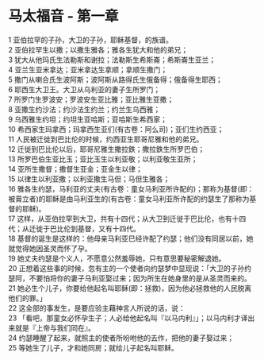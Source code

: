 # 马太福音 - 第一章
  
 1 亚伯拉罕的子孙，大卫的子孙，耶稣基督，的族谱。  
 2 亚伯拉罕生以撒；以撒生雅各；雅各生犹大和他的弟兄；  
 3 犹大从他玛氏生法勒斯和谢拉；法勒斯生希斯崙；希斯崙生亚兰；  
 4 亚兰生亚米拿达；亚米拿达生拿顺；拿顺生撒门；  
 5 撒门从喇合氏生波阿斯；波阿斯从路得氏生俄备得；俄备得生耶西；  
 6 耶西生大卫王。大卫从乌利亚的妻子生所罗门；  
 7 所罗门生罗波安；罗波安生亚比雅；亚比雅生亚撒；  
 8 亚撒生约沙法；约沙法生约兰；约兰生乌西雅；  
 9 乌西雅生约坦；约坦生亚哈斯；亚哈斯生希西家；  
 10 希西家生玛拿西；玛拿西生亚们(有古卷：阿么司)；亚们生约西亚；  
 11 人民被迁徙到巴比伦的时候，约西亚生耶哥尼雅和他的弟兄。  
 12 迁徙到巴比伦以后，耶哥尼雅生撒拉鉄；撒拉鉄生所罗巴伯；  
 13 所罗巴伯生亚比玉；亚比玉生以利亚敬；以利亚敬生亚所；  
 14 亚所生撒督；撒督生亚金；亚金生以律；  
 15 以律生以利亚撒；以利亚撒生马但；马但生雅各；  
 16 雅各生约瑟，马利亚的丈夫(有古卷：童女马利亚所许配的)；那称为基督(即：被膏立者)的耶稣是由马利亚生的(有古卷：童女马利亚所许配的约瑟生了那称为基督的耶稣)。  
 17 这样，从亚伯拉罕到大卫，共有十四代；从大卫到迁徙于巴比伦，也有十四代；从迁徙于巴比伦到基督，又有十四代。  
 18 基督的诞生是这样的：他母亲马利亚巳经许配了约瑟；他们没有同居以前，她就觉得她因圣灵而怀了孕。  
 19 她丈夫约瑟是个义人，不愿意公然羞辱她，只有意思要秘密解退她。  
 20 正想着这些事的时候，忽有主的一个使者向约瑟梦中显现说：「大卫的子孙约瑟阿，不要怕将你的妻子马利亚娶过来；因为所生在她身里的是从圣灵而来的。  
 21 她必生个儿子，你要给他起名叫耶稣(即：拯救)，因为他必拯救他的人民脱离他们的罪。」  
 22 这全部的事发生，是要应验主藉神言人所说的话，说：  
 23 「看吧，那童女必怀孕生子；人必给他起名叫『以马内利』」；以马内利才译出来就是『上帝与我们同在』。  
 24 约瑟睡醒了起来，就照主的使者所吩咐他的去作，把他的妻子娶过来；  
 25 等她生了儿子，才和她同房；就给儿子起名叫耶稣。